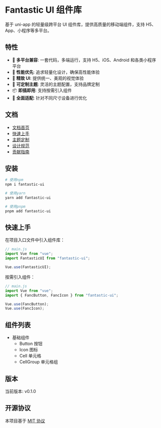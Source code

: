 # Fantastic UI 组件库

基于 uni-app 的轻量级跨平台 UI 组件库，提供高质量的移动端组件，支持 H5、App、小程序等多平台。

## 特性

-   🌈 **多平台兼容**: 一套代码，多端运行，支持 H5、iOS、Android 和各类小程序平台
-   🚀 **性能优先**: 追求轻量化设计，确保高性能体验
-   💎 **精致 UI**: 提供统一、美观的视觉体验
-   🧩 **可定制主题**: 灵活的主题配置，支持品牌定制
-   📦 **即插即用**: 支持按需引入组件
-   📱 **全面适配**: 针对不同尺寸设备进行优化

## 文档

-   [文档首页](docs/zh-CN/README.md)
-   [快速上手](docs/zh-CN/guide/quickstart.md)
-   [主题定制](docs/zh-CN/guide/theme.md)
-   [设计规范](docs/zh-CN/guide/design.md)
-   [贡献指南](docs/zh-CN/guide/contribution.md)

## 安装

```bash
# 使用npm
npm i fantastic-ui

# 使用yarn
yarn add fantastic-ui

# 使用pnpm
pnpm add fantastic-ui
```

## 快速上手

在项目入口文件中引入组件库：

```js
// main.js
import Vue from "vue";
import FantasticUI from "fantastic-ui";

Vue.use(FantasticUI);
```

按需引入组件：

```js
// main.js
import Vue from "vue";
import { FancButton, FancIcon } from "fantastic-ui";

Vue.use(FancButton);
Vue.use(FancIcon);
```

## 组件列表

-   基础组件
    -   Button 按钮
    -   Icon 图标
    -   Cell 单元格
    -   CellGroup 单元格组

## 版本

当前版本: v0.1.0

## 开源协议

本项目基于 [MIT 协议](LICENSE)
